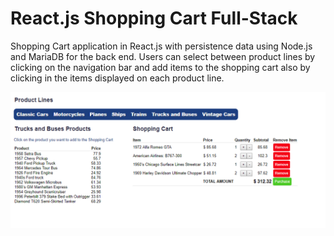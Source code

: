 # React.js Shopping Cart Full-Stack

Shopping Cart application in React.js with persistence data using Node.js and MariaDB for the back end.
Users can select between product lines by clicking on the navigation bar and add items to the shopping cart also by clicking in the items displayed on each product line.

![application](public/images/react_shopping_cart.png)